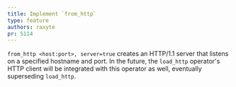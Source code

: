 ```yaml
---
title: Implement `from_http`
type: feature
authors: raxyte
pr: 5114
---
```


`from_http <host:port>, server=true` creates an HTTP/1.1 server that listens on
a specified hostname and port. In the future, the `load_http` operator's HTTP
client will be integrated with this operator as well, eventually superseding
`load_http`.
